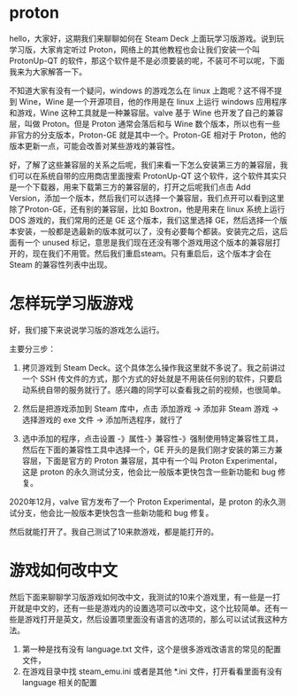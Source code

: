# proton

hello，大家好，这期我们来聊聊如何在 Steam Deck 上面玩学习版游戏。说到玩学习版，大家肯定听过 Proton，网络上的其他教程也会让我们安装一个叫 ProtonUp-QT 的软件，那这个软件是不是必须要装的呢，不装可不可以呢，下面我来为大家解答一下。

不知道大家有没有一个疑问，windows 的游戏怎么在 linux 上跑呢？这不得不提到 Wine，Wine 是一个开源项目，他的作用是在 linux 上运行 windows 应用程序和游戏，Wine 这种工具就是一种兼容层。valve 基于 Wine 也开发了自己的兼容层，叫做 Proton。但是 Proton 通常会落后和与 Wine 数个版本，所以也有一些非官方的分支版本，Proton-GE 就是其中一个。Proton-GE 相对于 Proton，他的版本更新一点，可能会改善对某些游戏的兼容性。

好，了解了这些兼容层的关系之后呢，我们来看一下怎么安装第三方的兼容层，我们可以在系统自带的应用商店里面搜索 ProtonUp-QT 这个软件，这个软件其实只是一个下载器，用来下载第三方的兼容层的，打开之后呢我们点击 Add Version，添加一个版本，然后我们可以选择一个兼容层，我们点开可以看到这里除了Proton-GE，还有别的兼容层，比如 Boxtron，他是用来在 linux 系统上运行 DOS 游戏的，我们常用的还是 GE 这个版本，我们这里选择 GE，然后选择一个版本安装，一般都是选最新的版本就可以了，没有必要每个都装。安装完之后，这后面有一个 unused 标记，意思是我们现在还没有哪个游戏用这个版本的兼容层打开的，现在我们不用管。然后我们重启steam。只有重启后，这个版本才会在 Steam 的兼容性列表中出现。


# 怎样玩学习版游戏

好，我们接下来说说学习版的游戏怎么运行。

主要分三步：
1. 拷贝游戏到 Steam Deck。这个具体怎么操作我这里就不多说了。我之前讲过一个 SSH 传文件的方式，那个方式的好处就是不用装任何别的软件，只要启动系统自带的服务就行了。感兴趣的同学可以查看我之前的视频，也很简单。

2. 然后是把游戏添加到 Steam 库中，点击 添加游戏 -> 添加非 Steam 游戏 -> 选择游戏的 exe 文件 -> 添加所选程序，就行了

3. 选中添加的程序，点击设置 -》属性-》兼容性-》强制使用特定兼容性工具，然后在下面的兼容性工具中选择一个，GE 开头的是我们刚才安装的第三方兼容层，下面是官方的 Proton 兼容层，其中有一个叫 Proton Experimental，这是 proton 的永久测试分支，他会比一般版本更快包含一些新功能和 bug 修复。


2020年12月，valve 官方发布了一个 Proton Experimental，是 proton 的永久测试分支，他会比一般版本更快包含一些新功能和 bug 修复。

然后就能打开了。我自己测试了10来款游戏，都是能打开的。


# 游戏如何改中文

然后下面来聊聊学习版游戏如何改中文，我测试的10来个游戏里，有一些是一打开就是中文的，还有一些是游戏内的设置选项可以改中文，这个比较简单。还有一些是游戏打开是英文，然后设置项里面没有语言的选项的，那么可以试试我这种方法。

1. 第一种是找有没有 language.txt 文件，这个是很多游戏改语言的常见的配置文件，
2. 在游戏目录中找 steam_emu.ini 或者是其他 *.ini 文件，打开看看里面有没有 language 相关的配置




